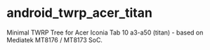 # android_twrp_acer_titan
Minimal TWRP Tree for Acer Iconia Tab 10 a3-a50  (titan) - based on Mediatek MT8176 / MT8173 SoC.
